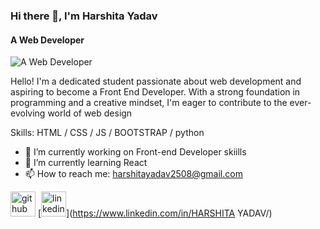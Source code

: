 ### Hi there 👋, I'm  Harshita Yadav
####  A Web Developer
![ A Web Developer](https://repository-images.githubusercontent.com/462900780/0a10af70-6cbf-46df-9071-0ff586a3b1d6)

Hello! I'm a dedicated student passionate about web development and aspiring to become a Front End Developer. With a strong foundation in programming and a creative mindset, I'm eager to contribute to the ever-evolving world of web design

Skills:   HTML / CSS / JS /  BOOTSTRAP / python

- 🔭 I’m currently working on Front-end Developer skiills 
- 🌱 I’m currently learning React 
- 📫 How to reach me: harshitayadav2508@gmail.com 


[<img src='https://cdn.jsdelivr.net/npm/simple-icons@3.0.1/icons/github.svg' alt='github' height='40'>](https://github.com/iamharshita25)  [<img src='https://cdn.jsdelivr.net/npm/simple-icons@3.0.1/icons/linkedin.svg' alt='linkedin' height='40'>](https://www.linkedin.com/in/HARSHITA YADAV/)  



